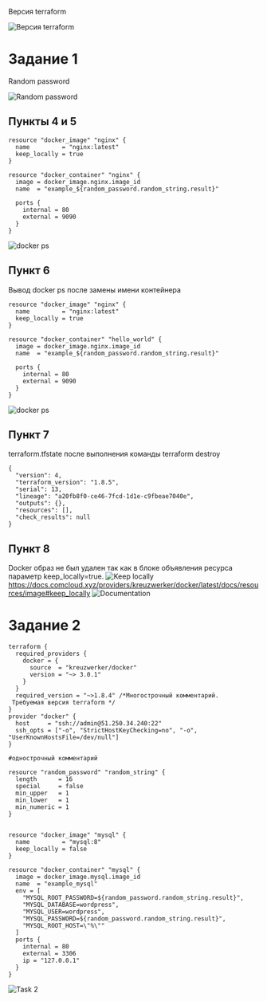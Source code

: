 Версия terraform

<image src="terr-version.png" alt="Версия terraform">

# Задание 1
Random password

<image src="random-pass.png" alt="Random password">

## Пункты 4 и 5

```
resource "docker_image" "nginx" {
  name         = "nginx:latest"
  keep_locally = true
}

resource "docker_container" "nginx" {
  image = docker_image.nginx.image_id
  name  = "example_${random_password.random_string.result}"

  ports {
    internal = 80
    external = 9090
  }
}
```
<image src="docker-ps-1.png" alt="docker ps">

## Пункт 6
Вывод docker ps после замены имени контейнера
```
resource "docker_image" "nginx" {
  name         = "nginx:latest"
  keep_locally = true
}

resource "docker_container" "hello_world" {
  image = docker_image.nginx.image_id
  name  = "example_${random_password.random_string.result}"

  ports {
    internal = 80
    external = 9090
  }
}
```
<image src="docker-ps-2.png" alt="docker ps">

## Пункт 7

terraform.tfstate после выполнения команды terraform destroy
```
{
  "version": 4,
  "terraform_version": "1.8.5",
  "serial": 13,
  "lineage": "a20fb8f0-ce46-7fcd-1d1e-c9fbeae7040e",
  "outputs": {},
  "resources": [],
  "check_results": null
}
```

## Пункт 8
Docker образ не был удален так как в блоке объявления ресурса параметр keep_locally=true.
<image src="keep-locally.png" alt="Keep locally">
https://docs.comcloud.xyz/providers/kreuzwerker/docker/latest/docs/resources/image#keep_locally
<image src="documentation.png" alt="Documentation">

# Задание 2

```
terraform {
  required_providers {
    docker = {
      source  = "kreuzwerker/docker"
      version = "~> 3.0.1"
    }
  }
  required_version = "~>1.8.4" /*Многострочный комментарий.
 Требуемая версия terraform */
}
provider "docker" {
  host     = "ssh://admin@51.250.34.240:22"
  ssh_opts = ["-o", "StrictHostKeyChecking=no", "-o", "UserKnownHostsFile=/dev/null"]
}

#однострочный комментарий

resource "random_password" "random_string" {
  length      = 16
  special     = false
  min_upper   = 1
  min_lower   = 1
  min_numeric = 1
}


resource "docker_image" "mysql" {
  name         = "mysql:8"
  keep_locally = false
}

resource "docker_container" "mysql" {
  image = docker_image.mysql.image_id
  name  = "example_mysql"
  env = [
    "MYSQL_ROOT_PASSWORD=${random_password.random_string.result}",
    "MYSQL_DATABASE=wordpress",
    "MYSQL_USER=wordpress",
    "MYSQL_PASSWORD=${random_password.random_string.result}",
    "MYSQL_ROOT_HOST=\"%\""
  ]
  ports {
    internal = 80
    external = 3306
    ip = "127.0.0.1"
  }
}
```
<image src="task-2.png" alt="Task 2">

